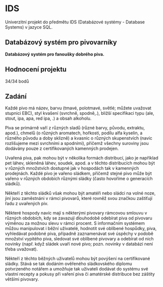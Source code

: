 # IDS
Univerzitní projekt do předmětu IDS (Databázové systémy - Database Systems) v jazyce SQL.

## Databázový systém pro pivovarníky

**Databázový systém pro fanoušky dobrého piva.**

## Hodnocení projektu
34/34 bodů

## Zadání

Každé pivo má název, barvu (tmavé, polotmavé, světlé; můžete uvažovat stupnici EBC), styl kvašení
(svrchně, spodně,.), bližší specifikaci typu (ale, stout, ipa, apa, red ipa, .) a obsah
alkoholu. 

Piva se primárně vaří z různých sladů (různé barvy, původu, extraktu,
apod.), chmelů (o různých aromatech, hořkosti, podílu alfa kyselin, a různého
původu a doby sklizně) a kvasnic o různých skupenstvích (navíc rozlišujeme
mezi svrchními a spodními), přičemž všechny suroviny jsou dodávány pouze z
certifikovaných kamenných prodejen. 

Uvařená piva, pak mohou být v několika
formách distribucí, jako je například pet láhev, skleněná láhev, soudek, apod. a
v těchto distribucích mohou být v různých množstvích dostupné jak v hospodách
tak v kamenných prodejnách. Každé pivo je vařeno sládkem, přičemž stejné
pivo může být vařeno v různých obdobích různými sládky (často hovoříme o
generacích sládků). 

Někteří z těchto sládků však mohou být amatéři nebo sládci
na volné noze, jiní jsou zaměstnáni v rámci pivovarů, které rovněž svou značkou
zaštiťují řadu z uvařených piv. 

Některé hospody navíc mají s některými
pivovary rámcovou smlouvu v různých obdobích, kdy se zavazují dlouhodobě
odebírat piva od pivovaru výměnou za možnou slevu v rámci procent. S
informačním systémem můžou manipulovat i běžní uživatelé, hodnotit své
oblíbené hospůdky, piva, vyhledávat podobné piva, případně zaznamenávat své
úspěchy v podobě množství vypitého piva, sledovat své oblíbené pivovary a
odebírat od nich novinky (např. když sládek uvaří nové pivo; pozn. novinky v
databázi není třeba uvažovat). 

Někteří z těchto běžných uživatelů mohou být
povýšení na certifikované sládky. Stává se tak dodáním ověřeného sládkovského
diplomu potvrzeného notářem a umožňuje tak uživateli dodávat do systému své
vlastní recepty a pokusy při vaření piva či amatérské distribuce bez záštity
většími pivovary. 
